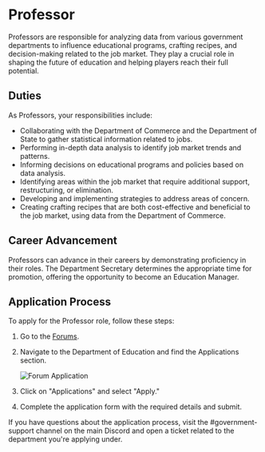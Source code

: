 # Professor

Professors are responsible for analyzing data from various government departments to influence educational programs, crafting recipes, and decision-making related to the job market. They play a crucial role in shaping the future of education and helping players reach their full potential.

## Duties

As Professors, your responsibilities include:
- Collaborating with the Department of Commerce and the Department of State to gather statistical information related to jobs.
- Performing in-depth data analysis to identify job market trends and patterns.
- Informing decisions on educational programs and policies based on data analysis.
- Identifying areas within the job market that require additional support, restructuring, or elimination.
- Developing and implementing strategies to address areas of concern.
- Creating crafting recipes that are both cost-effective and beneficial to the job market, using data from the Department of Commerce.

## Career Advancement

Professors can advance in their careers by demonstrating proficiency in their roles. The Department Secretary determines the appropriate time for promotion, offering the opportunity to become an Education Manager.

## Application Process

To apply for the Professor role, follow these steps:

1. Go to the [Forums](https://www.democracycraft.net/forums/).
2. Navigate to the Department of Education and find the Applications section.
   
   ![Forum Application](https://i.imgur.com/X1fE5xe.png)

3. Click on "Applications" and select "Apply."
4. Complete the application form with the required details and submit.

If you have questions about the application process, visit the #government-support channel on the main Discord and open a ticket related to the department you're applying under.
